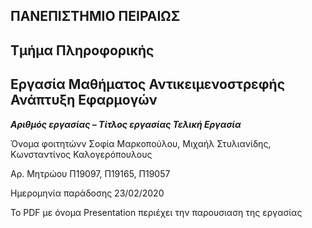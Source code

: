 ## ΠΑΝΕΠΙΣΤΗΜΙΟ ΠΕΙΡΑΙΩΣ

## Τμήμα Πληροφορικής

## Εργασία Μαθήματος Αντικειμενοστρεφής Ανάπτυξη Εφαρμογών

**_Αριθμός εργασίας – Τίτλος
εργασίας
Τελική Εργασία_**

Όνομα φοιτητώνν
Σοφία Μαρκοπούλου, Μιχαήλ Στυλιανίδης, Κωνσταντίνος
Καλογερόπουλους

Αρ. Μητρώου Π19097, Π19165, Π19057

Ημερομηνία παράδοσης 23/02/2020

To PDF με όνομα Presentation περιέχει την παρουσιαση της εργασίας
